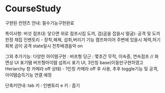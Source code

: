 # CourseStudy
구현된 컨텐츠 안내:
필수기능구현완료

특이사항:
버섯 점프대: 닿으면 위로 점프시킴
도끼, 검(곰을 잡을시 떨굼): 공격 및 도끼한정 채집
인벤토리 - 장착,해제, 섭취,버리기 기능
캠프파이어 주변에 있을시 체력,허기 회복
곰이 공격 state일시 전투배경음악 on

그외 추가기능: 
다양한 아이템구현 : 버프형 당근 : 몇초간 무적, 이속증, 연속점프 // 화면상 UI 표기됌
버프형아이템 섭취시 표기 UI, 
3인칭 base(이동만구현하였고 Heriarchy 창 카메라 off 상태) - 1인칭 카메라 off 후 사용, 추후 toggle기능 및 공격, 아이템습득기능 연결 예정

단축키안내: 
tab 키 : 인벤토리
e 키 : 줍기
